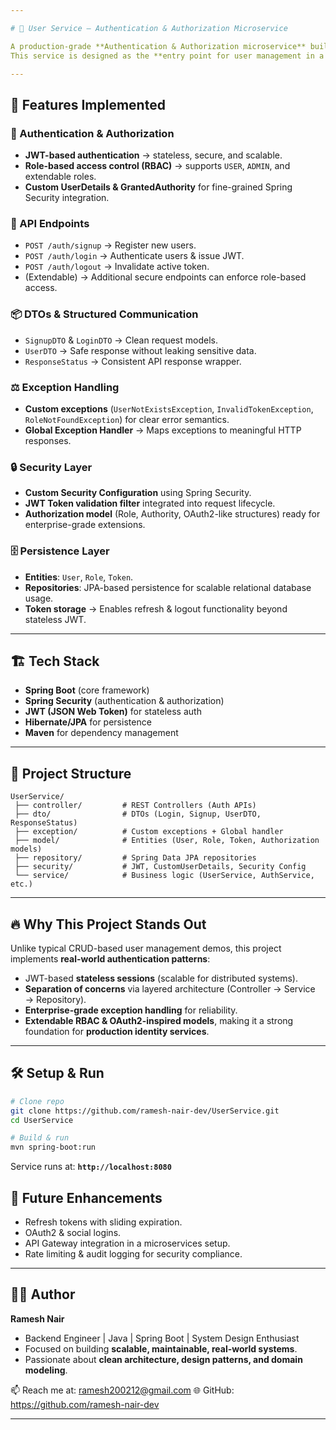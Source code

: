 ```yaml
---

# 🔐 User Service – Authentication & Authorization Microservice

A production-grade **Authentication & Authorization microservice** built with **Spring Boot, Spring Security, and JWT**.
This service is designed as the **entry point for user management in a microservices architecture**, handling **secure authentication, authorization, role-based access control, and token lifecycle management**.

---
```


## 🚀 Features Implemented

### 🔑 Authentication & Authorization

* **JWT-based authentication** → stateless, secure, and scalable.
* **Role-based access control (RBAC)** → supports `USER`, `ADMIN`, and extendable roles.
* **Custom UserDetails & GrantedAuthority** for fine-grained Spring Security integration.

### 🧩 API Endpoints

* `POST /auth/signup` → Register new users.
* `POST /auth/login` → Authenticate users & issue JWT.
* `POST /auth/logout` → Invalidate active token.
* (Extendable) → Additional secure endpoints can enforce role-based access.

### 📦 DTOs & Structured Communication

* `SignupDTO` & `LoginDTO` → Clean request models.
* `UserDTO` → Safe response without leaking sensitive data.
* `ResponseStatus` → Consistent API response wrapper.

### ⚖️ Exception Handling

* **Custom exceptions** (`UserNotExistsException`, `InvalidTokenException`, `RoleNotFoundException`) for clear error semantics.
* **Global Exception Handler** → Maps exceptions to meaningful HTTP responses.

### 🔒 Security Layer

* **Custom Security Configuration** using Spring Security.
* **JWT Token validation filter** integrated into request lifecycle.
* **Authorization model** (Role, Authority, OAuth2-like structures) ready for enterprise-grade extensions.

### 🗄️ Persistence Layer

* **Entities**: `User`, `Role`, `Token`.
* **Repositories**: JPA-based persistence for scalable relational database usage.
* **Token storage** → Enables refresh & logout functionality beyond stateless JWT.

---

## 🏗️ Tech Stack

* **Spring Boot** (core framework)
* **Spring Security** (authentication & authorization)
* **JWT (JSON Web Token)** for stateless auth
* **Hibernate/JPA** for persistence
* **Maven** for dependency management

---

## 📂 Project Structure

```
UserService/
 ├── controller/         # REST Controllers (Auth APIs)
 ├── dto/                # DTOs (Login, Signup, UserDTO, ResponseStatus)
 ├── exception/          # Custom exceptions + Global handler
 ├── model/              # Entities (User, Role, Token, Authorization models)
 ├── repository/         # Spring Data JPA repositories
 ├── security/           # JWT, CustomUserDetails, Security Config
 └── service/            # Business logic (UserService, AuthService, etc.)
```

---

## 🔥 Why This Project Stands Out

Unlike typical CRUD-based user management demos, this project implements **real-world authentication patterns**:

* JWT-based **stateless sessions** (scalable for distributed systems).
* **Separation of concerns** via layered architecture (Controller → Service → Repository).
* **Enterprise-grade exception handling** for reliability.
* **Extendable RBAC & OAuth2-inspired models**, making it a strong foundation for **production identity services**.

---

## 🛠️ Setup & Run

```bash
# Clone repo
git clone https://github.com/ramesh-nair-dev/UserService.git
cd UserService

# Build & run
mvn spring-boot:run
```

Service runs at: **`http://localhost:8080`**


## 📌 Future Enhancements

* Refresh tokens with sliding expiration.
* OAuth2 & social logins.
* API Gateway integration in a microservices setup.
* Rate limiting & audit logging for security compliance.

---

## 👨‍💻 Author

**Ramesh Nair**

* Backend Engineer | Java | Spring Boot | System Design Enthusiast
* Focused on building **scalable, maintainable, real-world systems**.
* Passionate about **clean architecture, design patterns, and domain modeling**.

📫 Reach me at: ramesh200212@gmail.com
🌐 GitHub: https://github.com/ramesh-nair-dev

---
